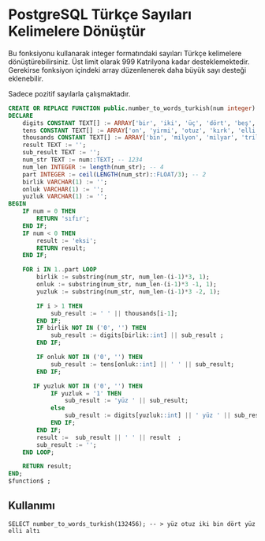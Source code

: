 # PostgreSQL Türkçe Sayıları Kelimelere Dönüştür
Bu fonksiyonu kullanarak integer formatındaki sayıları Türkçe kelimelere dönüştürebilirsiniz.
Üst limit olarak 999 Katrilyona kadar desteklemektedir.
Gerekirse fonksiyon içindeki array düzenlenerek daha büyük sayı desteği eklenebilir.

Sadece pozitif sayılarla çalışmaktadır.

```sql
CREATE OR REPLACE FUNCTION public.number_to_words_turkish(num integer) RETURNS TEXT LANGUAGE plpgsql AS $function$
DECLARE
    digits CONSTANT TEXT[] := ARRAY['bir', 'iki', 'üç', 'dört', 'beş', 'altı', 'yedi', 'sekiz', 'dokuz'];
    tens CONSTANT TEXT[] := ARRAY['on', 'yirmi', 'otuz', 'kırk', 'elli', 'altmış', 'yetmiş', 'seksen', 'doksan'];
    thousands CONSTANT TEXT[] := ARRAY['bin', 'milyon', 'milyar', 'trilyon', 'katrilyon'];
    result TEXT := '';
    sub_result TEXT := '';
    num_str TEXT := num::TEXT; -- 1234
    num_len INTEGER := length(num_str); -- 4
    part INTEGER := ceil(LENGTH(num_str)::FLOAT/3); -- 2
    birlik VARCHAR(1) := '';
   	onluk VARCHAR(1) := '';
  	yuzluk VARCHAR(1) := '';
BEGIN
    IF num = 0 THEN
        RETURN 'sıfır';
    END IF;
   	IF num < 0 THEN
        result := 'eksi';
        RETURN result;
    END IF;

    FOR i IN 1..part LOOP
	   	birlik := substring(num_str, num_len-(i-1)*3, 1);
	   	onluk := substring(num_str, num_len-(i-1)*3 -1, 1);
	   	yuzluk := substring(num_str, num_len-(i-1)*3 -2, 1);

	    IF i > 1 THEN
	    	sub_result := ' ' || thousands[i-1];
	    END IF;
        IF birlik NOT IN ('0', '') THEN
            sub_result := digits[birlik::int] || sub_result ;
        END IF;

        IF onluk NOT IN ('0', '') THEN
            sub_result := tens[onluk::int] || ' ' || sub_result;
        END IF;

       IF yuzluk NOT IN ('0', '') THEN
       		IF yuzluk = '1' THEN
       			sub_result := 'yüz ' || sub_result;
       		else
            	sub_result := digits[yuzluk::int] || ' yüz ' || sub_result;
            END IF;
        END IF;
		result :=  sub_result || ' ' || result  ;
		sub_result := '';
    END LOOP;

    RETURN result;
END;
$function$ ;
```

## Kullanımı
```
SELECT number_to_words_turkish(132456); -- > yüz otuz iki bin dört yüz elli altı 
```